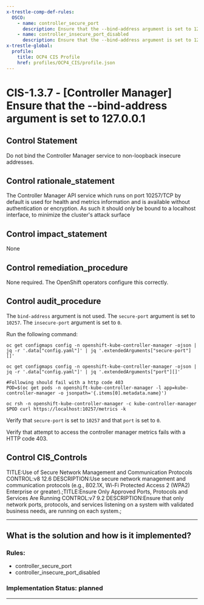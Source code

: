 ```yaml
---
x-trestle-comp-def-rules:
  OSCO:
    - name: controller_secure_port
      description: Ensure that the --bind-address argument is set to 127.0.0.1
    - name: controller_insecure_port_disabled
      description: Ensure that the --bind-address argument is set to 127.0.0.1
x-trestle-global:
  profile:
    title: OCP4 CIS Profile
    href: profiles/OCP4_CIS/profile.json
---
```


# CIS-1.3.7 - \[Controller Manager\] Ensure that the --bind-address argument is set to 127.0.0.1

## Control Statement

Do not bind the Controller Manager service to non-loopback insecure addresses.

## Control rationale_statement

The Controller Manager API service which runs on port 10257/TCP by default is used for health and metrics information and is available without authentication or encryption. As such it should only be bound to a localhost interface, to minimize the cluster's attack surface

## Control impact_statement

None

## Control remediation_procedure

None required. The OpenShift operators configure this correctly.

## Control audit_procedure

The `bind-address` argument is not used. The `secure-port` argument is set to `10257`. The `insecure-port` argument is set to `0`. 

Run the following command:

```
oc get configmaps config -n openshift-kube-controller-manager -ojson | jq -r '.data["config.yaml"]' | jq '.extendedArguments["secure-port"][]'

oc get configmaps config -n openshift-kube-controller-manager -ojson | jq -r '.data["config.yaml"]' | jq '.extendedArguments["port"][]'

#Following should fail with a http code 403
POD=$(oc get pods -n openshift-kube-controller-manager -l app=kube-controller-manager -o jsonpath='{.items[0].metadata.name}')

oc rsh -n openshift-kube-controller-manager -c kube-controller-manager $POD curl https://localhost:10257/metrics -k
```

Verify that `secure-port` is set to `10257` and that `port` is set to `0`.

Verify that attempt to access the controller manager metrics fails with a HTTP code 403.

## Control CIS_Controls

TITLE:Use of Secure Network Management and Communication Protocols  CONTROL:v8 12.6 DESCRIPTION:Use secure network management and communication protocols (e.g., 802.1X, Wi-Fi Protected Access 2 (WPA2) Enterprise or greater).;TITLE:Ensure Only Approved Ports, Protocols and Services Are Running CONTROL:v7 9.2 DESCRIPTION:Ensure that only network ports, protocols, and services listening on a system with validated business needs, are running on each system.;

______________________________________________________________________

## What is the solution and how is it implemented?

<!-- For implementation status enter one of: implemented, partial, planned, alternative, not-applicable -->

<!-- Note that the list of rules under ### Rules: is read-only and changes will not be captured after assembly to JSON -->

<!-- Add control implementation description here for control: CIS-1.3.7 -->

### Rules:

  - controller_secure_port
  - controller_insecure_port_disabled

### Implementation Status: planned

______________________________________________________________________
